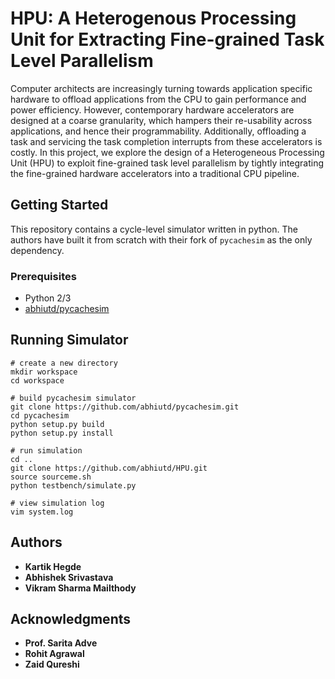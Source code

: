 # HPU: A Heterogenous Processing Unit for Extracting Fine-grained Task Level Parallelism


Computer architects are increasingly turning towards application specific hardware to offload applications from the CPU to gain performance and power efficiency. However, contemporary hardware accelerators are designed at a coarse granularity, which hampers their re-usability across applications, and hence their programmability. Additionally, offloading a task and servicing the task completion interrupts from these accelerators is costly. In this project, we explore the design of a Heterogeneous Processing Unit (HPU) to exploit fine-grained task level parallelism by tightly integrating the fine-grained hardware accelerators into a traditional CPU pipeline.

## Getting Started

This repository contains a cycle-level simulator written in python. The authors have built it from scratch with their fork of `pycachesim` as the only dependency.

### Prerequisites

* Python 2/3
* [abhiutd/pycachesim](https://github.com/abhiutd/pycachesim)


## Running Simulator
```
# create a new directory
mkdir workspace
cd workspace

# build pycachesim simulator
git clone https://github.com/abhiutd/pycachesim.git
cd pycachesim
python setup.py build
python setup.py install

# run simulation
cd ..
git clone https://github.com/abhiutd/HPU.git
source sourceme.sh
python testbench/simulate.py

# view simulation log
vim system.log
```
## Authors

* **Kartik Hegde**
* **Abhishek Srivastava**
* **Vikram Sharma Mailthody**


## Acknowledgments

* **Prof. Sarita Adve**
* **Rohit Agrawal**
* **Zaid Qureshi**
